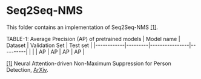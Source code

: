 Seq2Seq-NMS
======

This folder contains an implementation of Seq2Seq-NMS [[1]](#seq2seq_nms-1).

TABLE-1: Average Precision (AP) of pretrained models
| Model name | Dataset | Validation Set | Test set |
|------------|---------|----------------|----------|
|            |         | AP    | AP     | AP  | AP |




<a name="seq2seq_nms-1" href="https://www.techrxiv.org/articles/preprint/Neural_Attention-driven_Non-Maximum_Suppression_for_Person_Detection/16940275">[1]</a> Neural Attention-driven Non-Maximum Suppression for Person Detection,
[ArXiv](https://www.techrxiv.org/articles/preprint/Neural_Attention-driven_Non-Maximum_Suppression_for_Person_Detection/16940275).
